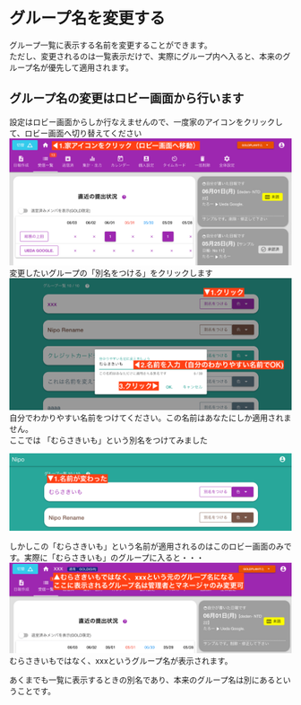 # グループ名を変更する
グループ一覧に表示する名前を変更することができます。  
ただし、変更されるのは一覧表示だけで、実際にグループ内へ入ると、本来のグループ名が優先して適用されます。
## グループ名の変更はロビー画面から行います
設定はロビー画面からしか行なえませんので、一度家のアイコンをクリックして、ロビー画面へ切り替えてください
![画面左上のホームアイコンをクリックします](./setting/s9.png)
変更したいグループの「別名をつける」をクリックします
![グループ一覧が表示されます。操作したいグループを選び、「別名をつける」をクリックします](./setting/s10.png)
自分でわかりやすい名前をつけてください。この名前はあなたにしか適用されません。  
ここでは 「むらさきいも」という別名をつけてみました

![グループの名前が変わりました](./setting/s11.png)

しかしこの「むらさきいも」という名前が適用されるのはこのロビー画面のみです。実際に「むらさきいも」のグループに入ると・・・
![グループの名前は２種類あります](./setting/s12.png)
むらさきいもではなく、xxxというグループ名が表示されます。
<Alice label="xxxはサンエックスと読むよ" />

あくまでも一覧に表示するときの別名であり、本来のグループ名は別にあるということです。  

